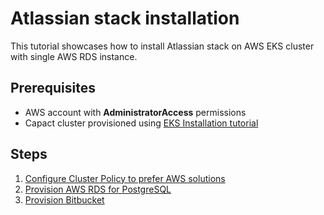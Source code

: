 # Atlassian stack installation

This tutorial showcases how to install Atlassian stack on AWS EKS cluster with single AWS RDS instance.

## Prerequisites

- AWS account with **AdministratorAccess** permissions
- Capact cluster provisioned using [EKS Installation tutorial](../eks-installation/README.md)

## Steps

1. [Configure Cluster Policy to prefer AWS solutions](./1-cluster-policy-configuration.md)
1. [Provision AWS RDS for PostgreSQL](./2-aws-rds-provisioning.md)
1. [Provision Bitbucket](./3-bitbucket-installation.md)
